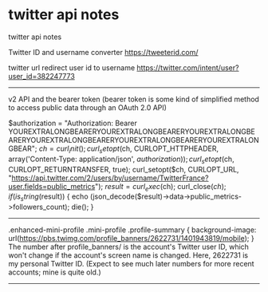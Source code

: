 # twitter api notes
 twitter api notes
 
 Twitter ID and username converter
 https://tweeterid.com/
 
 twitter url redirect user id to username
 https://twitter.com/intent/user?user_id=382247773
 
 
 -----------------------------
 v2 API and the bearer token (bearer token is some kind of simplified method to access public data through an OAuth 2.0 API)

$authorization = "Authorization: Bearer YOUREXTRALONGBEARERYOUREXTRALONGBEARERYOUREXTRALONGBEARERYOUREXTRALONGBEARERYOUREXTRALONGBEARERYOUREXTRALONGBEAR";
$ch = curl_init();
curl_setopt($ch, CURLOPT_HTTPHEADER, array('Content-Type: application/json', $authorization));
curl_setopt($ch, CURLOPT_RETURNTRANSFER, true);
curl_setopt($ch, CURLOPT_URL, "https://api.twitter.com/2/users/by/username/TwitterFrance?user.fields=public_metrics");
$result = curl_exec($ch);
curl_close($ch);
if (is_string($result)) {
    echo (json_decode($result)->data->public_metrics->followers_count);
    die();
}
 
 --------------


.enhanced-mini-profile .mini-profile .profile-summary {
  background-image: url(https://pbs.twimg.com/profile_banners/2622731/1401943819/mobile);
}
The number after profile_banners/ is the account's Twitter user ID, which won't change if the account's screen name is changed. Here, 2622731 is my personal Twitter ID. (Expect to see much later numbers for more recent accounts; mine is quite old.)


-------------------
